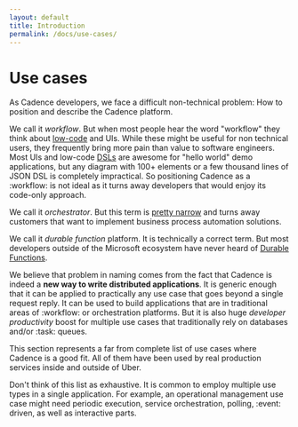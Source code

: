 ```yaml
---
layout: default
title: Introduction
permalink: /docs/use-cases/
---
```


# Use cases

As Cadence developers, we face a difficult non-technical problem: How to position and describe the Cadence platform.

We call it _workflow_. But when most people hear the word "workflow" they think about [low-code](https://en.wikipedia.org/wiki/Low-code_development_platform) and UIs. While these might be useful for non technical users, they frequently bring more pain than value to software engineers. Most UIs and low-code [DSLs](https://en.wikipedia.org/wiki/Domain-specific_language) are awesome for "hello world" demo applications, but any diagram with 100+ elements or a few thousand lines of JSON DSL is completely impractical. So positioning Cadence as a :workflow: is not ideal as it turns away developers that would enjoy its code-only approach.

We call it _orchestrator_. But this term is [pretty narrow](https://en.wikipedia.org/wiki/Orchestration_(computing)) and turns away customers that want to implement business process automation solutions.

We call it _durable function_ platform. It is technically a correct term. But most developers outside of the Microsoft ecosystem have never heard of [Durable Functions](https://docs.microsoft.com/en-us/azure/azure-functions/durable/durable-functions-overview).

We believe that problem in naming comes from the fact that Cadence is indeed a **new way to write distributed applications**. It is generic enough that it can be applied to practically any use case that goes beyond a single request reply. It can be used to build applications that are in traditional areas of :workflow: or orchestration platforms. But it is also huge _developer productivity_ boost for multiple use cases that traditionally rely on databases and/or :task: queues.

This section represents a far from complete list of use cases where Cadence is a good fit. All of them have been used by real production services inside and outside of Uber.

Don't think of this list as exhaustive. It is common to employ multiple use types in a single application. For example, an operational management use case might need periodic execution, service orchestration, polling, :event: driven, as well as interactive parts.
